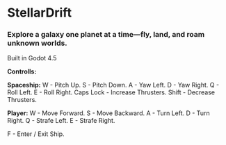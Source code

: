 # StellarDrift
### Explore a galaxy one planet at a time—fly, land, and roam unknown worlds.

Built in Godot 4.5


**Controlls:**

**Spaceship:**
  W - Pitch Up.
  S - Pitch Down.
  A - Yaw Left.
  D - Yaw Right.
  Q - Roll Left.
  E - Roll Right.
  Caps Lock - Increase Thrusters.
  Shift - Decrease Thrusters.

**Player:**
  W - Move Forward.
  S - Move Backward.
  A - Turn Left.
  D - Turn Right.
  Q - Strafe Left.
  E - Strafe Right.

  F - Enter / Exit Ship.

